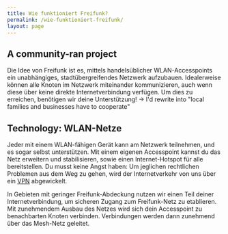 ```yaml
---
title: Wie funktioniert Freifunk?
permalink: /wie-funktioniert-freifunk/
layout: page
---
```


A community-ran project
-----------------------

Die Idee von Freifunk ist es, mittels handelsüblicher WLAN-Accesspoints ein unabhängiges, stadtübergreifendes Netzwerk aufzubauen. Idealerweise können alle Knoten im Netzwerk miteinander kommunizieren, auch wenn diese über keine direkte Internetverbindung verfügen. Um dies zu erreichen, benötigen wir deine Unterstützung! -> I'd rewrite into "local families and businesses have to cooperate"

Technology: WLAN-Netze
----------------------

Jeder mit einem WLAN-fähigen Gerät kann am Netzwerk teilnehmen, und es sogar selbst unterstützen. Mit einem eigenen Accesspoint kannst du das Netz erweitern und stabilisieren, sowie einen Internet-Hotspot für alle bereitstellen. Du musst keine Angst haben: Um jeglichen rechtlichen Problemen aus dem Weg zu gehen, wird der Internetverkehr von uns über ein <a href="http://de.wikipedia.org/wiki/Virtual_Private_Network">VPN</a> abgewickelt.

In Gebieten mit geringer Freifunk-Abdeckung nutzen wir einen Teil deiner Internetverbindung, um sicheren Zugang zum Freifunk-Netz zu etablieren. Mit zunehmendem Ausbau des Netzes wird sich dein Accesspoint zu benachbarten Knoten verbinden. Verbindungen werden dann zunehmend über das Mesh-Netz geleitet.
